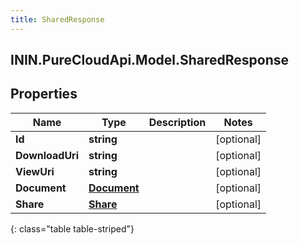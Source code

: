 ```yaml
---
title: SharedResponse
---
```

## ININ.PureCloudApi.Model.SharedResponse

## Properties

|Name | Type | Description | Notes|
|------------ | ------------- | ------------- | -------------|
| **Id** | **string** |  | [optional] |
| **DownloadUri** | **string** |  | [optional] |
| **ViewUri** | **string** |  | [optional] |
| **Document** | [**Document**](Document.html) |  | [optional] |
| **Share** | [**Share**](Share.html) |  | [optional] |
{: class="table table-striped"}



